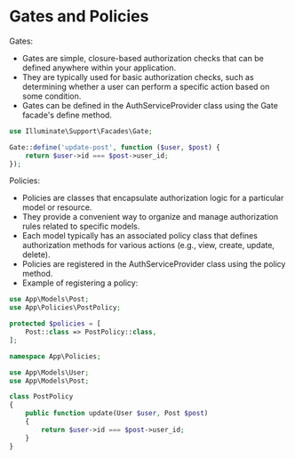 # Gates and Policies

Gates: 

- Gates are simple, closure-based authorization checks that can be defined anywhere within your application.
- They are typically used for basic authorization checks, such as determining whether a user can perform a 
specific action based on some condition.
- Gates can be defined in the AuthServiceProvider class using the Gate facade's define method.

```php
use Illuminate\Support\Facades\Gate;

Gate::define('update-post', function ($user, $post) {
    return $user->id === $post->user_id;
});
```

Policies: 

- Policies are classes that encapsulate authorization logic for a particular model or resource.
- They provide a convenient way to organize and manage authorization rules related to specific models.
- Each model typically has an associated policy class that defines authorization methods for various actions (e.g., view, create, update, delete).
- Policies are registered in the AuthServiceProvider class using the policy method.
- Example of registering a policy:

```php
use App\Models\Post;
use App\Policies\PostPolicy;

protected $policies = [
    Post::class => PostPolicy::class,
];
```

```php
namespace App\Policies;

use App\Models\User;
use App\Models\Post;

class PostPolicy
{
    public function update(User $user, Post $post)
    {
        return $user->id === $post->user_id;
    }
}
```